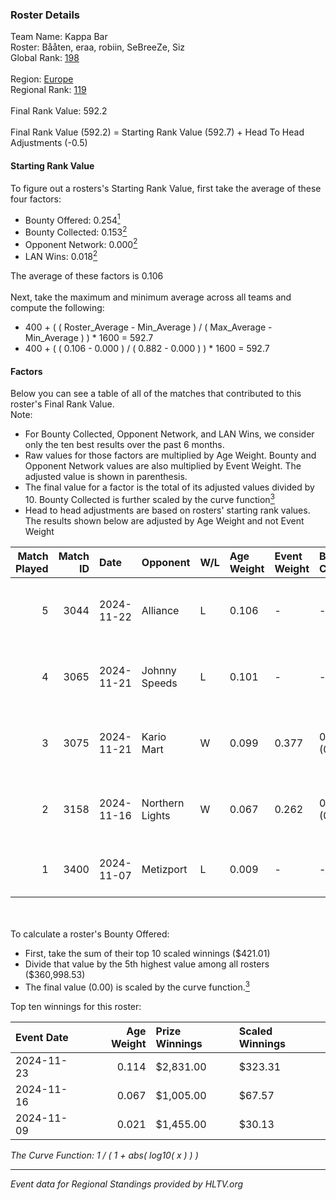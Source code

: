 ### Roster Details<br />
Team Name: Kappa Bar<br />
Roster: Bååten, eraa, robiin, SeBreeZe, Siz<br />
Global Rank: [198](../../standings_global_2025_05_05.md)<br />
<br />
Region: [Europe]( ../../standings_europe_2025_05_05.md)<br />
Regional Rank: [119]( ../../standings_europe_2025_05_05.md)<br />
<br />
Final Rank Value:  592.2<br />
<br />
Final Rank Value (592.2) = Starting Rank Value (592.7) + Head To Head Adjustments (-0.5)<br />

#### Starting Rank Value<br />
To figure out a rosters's Starting Rank Value, first take the average of these four factors:<br />
- Bounty Offered: 0.254[<sup>1</sup>](#table2)
- Bounty Collected: 0.153[<sup>2</sup>](#table1)
- Opponent Network: 0.000[<sup>2</sup>](#table1)
- LAN Wins: 0.018[<sup>2</sup>](#table1)

The average of these factors is 0.106<br />
<br />
Next, take the maximum and minimum average across all teams and compute the following:<br />
- 400 + ( ( Roster_Average - Min_Average ) / ( Max_Average - Min_Average ) ) * 1600 = 592.7
- 400 + ( ( 0.106 - 0.000 ) / ( 0.882 - 0.000 ) ) * 1600 = 592.7


#### Factors<br />
Below you can see a table of all of the matches that contributed to this roster's Final Rank Value.<br />
Note:<br />

- For Bounty Collected, Opponent Network, and LAN Wins, we consider only the ten best results over the past 6 months.
- Raw values for those factors are multiplied by Age Weight. Bounty and Opponent Network values are also multiplied by Event Weight. The adjusted value is shown in parenthesis.
- The final value for a factor is the total of its adjusted values divided by 10. Bounty Collected is further scaled by the curve function[<sup>3</sup>](#curveFunction)
- Head to head adjustments are based on rosters' starting rank values. The results shown below are adjusted by Age Weight and not Event Weight
<span id="table1"></span><br />


| Match Played | Match ID | Date       | Opponent        | W/L | Age Weight | Event Weight | Bounty Collected | Opponent Network | LAN Wins  | H2H Adj. | Roster                               |
| -: | -: | :- | :- | :- | :- | :- | :- | :- | :- | -: | :- |
|            5 |     3044 | 2024-11-22 | Alliance        | L   | 0.106      | -            | -                | -                | -         |    -1.04 | Bååten, eraa, robiin, SeBreeZe, Siz  |
|            4 |     3065 | 2024-11-21 | Johnny Speeds   | L   | 0.101      | -            | -                | -                | -         |    -1.38 | Bååten, eraa, robiin, SeBreeZe, Siz  |
|            3 |     3075 | 2024-11-21 | Kario Mart      | W   | 0.099      | 0.377        | 0.001 (0.000)    | 0.000 (0.000)    | 1 (0.099) |     1.20 | Bååten, eraa, robiin, SeBreeZe, Siz  |
|            2 |     3158 | 2024-11-16 | Northern Lights | W   | 0.067      | 0.262        | 0.000 (0.000)    | 0.000 (0.000)    | 1 (0.067) |     0.76 | eraa, robiin, SeBreeZe, Siz, Twinkey |
|            1 |     3400 | 2024-11-07 | Metizport       | L   | 0.009      | -            | -                | -                | -         |    -0.03 | eraa, robiin, SeBreeZe, Siz, virree  |

<br />
<span id="table2"></span><br />
To calculate a roster's Bounty Offered:<br />

- First, take the sum of their top 10 scaled winnings ($421.01)
- Divide that value by the 5th highest value among all rosters ($360,998.53)
- The final value (0.00) is scaled by the curve function.[<sup>3</sup>](#curveFunction)

Top ten winnings for this roster:<br />

| Event Date | Age Weight | Prize Winnings | Scaled Winnings |
| :- | -: | :- | :- |
| 2024-11-23 |      0.114 | $2,831.00      | $323.31         |
| 2024-11-16 |      0.067 | $1,005.00      | $67.57          |
| 2024-11-09 |      0.021 | $1,455.00      | $30.13          |


<span id="curveFunction"></span>_The Curve Function: 1 / ( 1 + abs( log10( x ) ) )_<br />

---
_Event data for Regional Standings provided by HLTV.org_<br />
